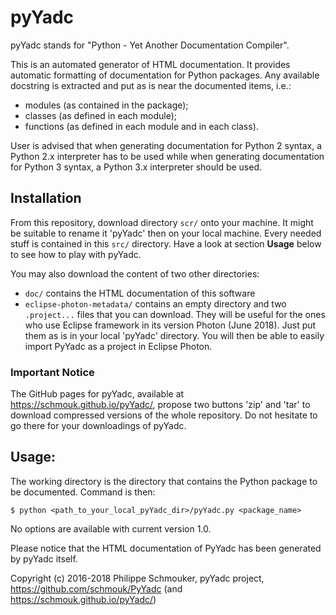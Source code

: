 # pyYadc
pyYadc stands for "Python - Yet Another Documentation Compiler".

This is an automated generator of HTML documentation.  It  provides  automatic 
formatting  of  documentation for Python packages.  Any available docstring is 
extracted and put as is near the documented items, i.e.:
  - modules (as contained in the package);
  - classes (as defined in each module);
  - functions (as defined in each module and in each class).

User is advised that when generating  documentation  for  Python 2  syntax,  a 
Python 2.x interpreter has  to be used while when generating documentation for 
Python 3 syntax, a Python 3.x interpreter should be used.


## Installation
From this repository, download directory `scr/` onto your machine. It might be suitable to rename it 'pyYadc' then on your local machine. Every needed stuff is contained in this `src/` directory. Have a look at section __Usage__ below to see how to play with pyYadc.

You may also download the content of two other directories:
- `doc/` contains the HTML documentation of this software
- `eclipse-photon-metadata/` contains an empty directory and two `.project...` files that you can download. They will be useful for the ones who use Eclipse framework in its version Photon (June 2018). Just put them as is in your local 'pyYadc' directory. You will then be able to easily import PyYadc as a project in Eclipse Photon.

### Important Notice
The GitHub pages for pyYadc, available at https://schmouk.github.io/pyYadc/, propose two buttons 'zip' and 'tar' to download compressed versions of the whole repository. Do not hesitate to go there for your downloadings of pyYadc.


## Usage:
The working directory is the directory that contains the Python package to be 
documented. Command is then:

    $ python <path_to_your_local_pyYadc_dir>/pyYadc.py <package_name>

No options are available with current version 1.0.

Please notice that the HTML documentation of PyYadc has been generated by pyYadc itself.

Copyright (c) 2016-2018 Philippe Schmouker, pyYadc project, https://github.com/schmouk/PyYadc
(and https://schmouk.github.io/pyYadc/)
